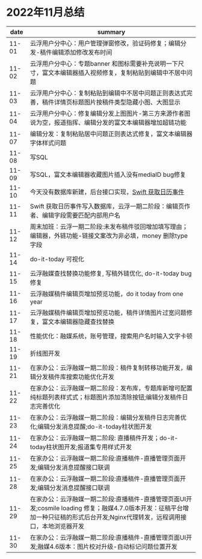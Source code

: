 # 2022年11月总结

|date|summary|
| - | - |
| 11-01 | 云浮用户分中心：用户管理弹窗修改，验证码修复；编辑分发-稿件编辑添加修改发布时间|
| 11-02 | 云浮用户分中心：专题banner 和图标需要补充说明一下尺寸，富文本编辑器插入视频修复，复制粘贴到编辑中不居中问题|
| 11-03 | 云浮用户分中心：复制粘贴到编辑中不居中问题正则表达式完善，稿件详情页标题图片按稿件类型隐藏小图、大图显示|
| 11-04 | 云浮用户分中心：修复编辑分发上图图片-第三方来源作者图说为空，报道指挥、编辑分发的富文本编辑器增加超链功能|
| 11-07 | 编辑分发：复制粘贴居中问题正则表达式修复，富文本编辑器字体样式问题|
| 11-08 | 写SQL|
| 11-09 | 写SQL，富文本编辑器收藏图片插入没有mediaID bug修复|
| 11-10 | 今天没有数据库新建，后台接口实现，[Swift 获取日历事件](https://zhuanlan.zhihu.com/p/582448713?)|
| 11-11 | Swift 获取日历事件写入数据库，云浮一期二阶段：编辑页作者、编辑字段需要匹配内部用户名|
| 11-12 | 周末加班：云浮一期二阶段:未发布稿件驳回增加填写理由；编辑器，外链功能-链接文案改为非必填，money 删除type字段|
| 11-14 | do-it-today 可视化|
| 11-15 | 云浮融媒查找替换功能修复, 写稿外链优化, do-it-today bug 修复|
| 11-16 | 云浮融媒稿件编辑页增加预览功能，do it today from one year|
| 11-17 | 云浮融媒稿件编辑页增加预览功能，稿件详情图片过宽问题修复，富文本编辑器隐藏查找替换|
| 11-18 | 性能优化：融媒系统，账号管理，搜索用户名时输入文字卡顿|
| 11-19 | 折线图开发|
| 11-21 | 在家办公：云浮融媒一期二阶段：稿件复制转移功能开发，编辑分发稿件库搜索功能优化开发|
| 11-22 | 在家办公：云浮融媒一期二阶段：发布库，专题库新增可配置纯标题列表样式式；标题图片添加清除按钮;编辑分发稿件日志完善优化|
| 11-23 | 在家办公：云浮融媒一期二阶段：编辑分发稿件日志完善优化;编辑分发消息提醒;do-it-today柱状图开发|
| 11-24 | 在家办公：云浮融媒一期二阶段: 直播稿件开发；do-it-today柱状图开发;报道集专用样式开发|
| 11-25 | 在家办公：云浮融媒一期二阶段:直播稿件-直播管理页面开发;编辑分发消息提醒接口联调|
| 11-28 | 在家办公：云浮融媒一期二阶段:直播稿件-直播管理页面开发;编辑分发消息提醒接口联调|
| 11-29 | 在家办公：云浮融媒一期二阶段:直播稿件-直播管理页面UI开发;cosmile loading 修复；融媒4.7.0版本开发：征稿平台增加一种只征稿的形式后台开发;Nginx代理转发，远程调用接口，本地浏览器开发|
| 11-30 | 在家办公：云浮融媒一期二阶段:直播稿件-直播管理页面UI开发;融媒4.6版本：图片校对升级-自动标记问题位置开发|
